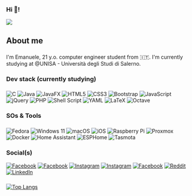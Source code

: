 <h3 align="left">Hi 👋!</h3>
<img src="https://media.giphy.com/media/v1.Y2lkPTc5MGI3NjExMXlhbzJxbGZycDd6NXB3ajMyZDZyNGM5NGUzcWgwejFtM2g1bTQ2OCZlcD12MV9pbnRlcm5hbF9naWZfYnlfaWQmY3Q9Zw/qpGEpgKoVyOtO/giphy.gif"  />


###

<h2 align="left">About me</h2>

###

<p align="left">I'm Emanuele, 21 y.o. computer engineer student from 🇮🇹. I'm currently studying at @UNISA - Università degli Studi di Salerno.</p>

###

<h3 align="left">Dev stack (currently studying)</h3>

###

  ![C](https://img.shields.io/badge/c-%2300599C.svg?style=for-the-badge&logo=c&logoColor=white)
  ![Java](https://img.shields.io/badge/java-%23ED8B00.svg?style=for-the-badge&logo=openjdk&logoColor=white)
  ![JavaFX](https://img.shields.io/badge/javafx-%23FF0000.svg?style=for-the-badge&logo=javafx&logoColor=white)
  ![HTML5](https://img.shields.io/badge/html5-%23E34F26.svg?style=for-the-badge&logo=html5&logoColor=white)
  ![CSS3](https://img.shields.io/badge/css3-%231572B6.svg?style=for-the-badge&logo=css3&logoColor=white)
  ![Bootstrap](https://img.shields.io/badge/bootstrap-%238511FA.svg?style=for-the-badge&logo=bootstrap&logoColor=white)
  ![JavaScript](https://img.shields.io/badge/javascript-%23323330.svg?style=for-the-badge&logo=javascript&logoColor=%23F7DF1E)
  ![jQuery](https://img.shields.io/badge/jquery-%230769AD.svg?style=for-the-badge&logo=jquery&logoColor=white)
  ![PHP](https://img.shields.io/badge/php-%23777BB4.svg?style=for-the-badge&logo=php&logoColor=white)
  ![Shell Script](https://img.shields.io/badge/shell_script-%23121011.svg?style=for-the-badge&logo=gnu-bash&logoColor=white)
  ![YAML](https://img.shields.io/badge/yaml-%23ffffff.svg?style=for-the-badge&logo=yaml&logoColor=151515)
  ![LaTeX](https://img.shields.io/badge/latex-%23008080.svg?style=for-the-badge&logo=latex&logoColor=white)
  ![Octave](https://img.shields.io/badge/Octave-0790C0.svg?style=for-the-badge&logo=Octave&logoColor=white)


###

<h3 align="left">SOs & Tools</h3>

###
![Fedora](https://img.shields.io/badge/Fedora-294172?style=for-the-badge&logo=fedora&logoColor=white)
![Windows 11](https://img.shields.io/badge/Windows%2011-%230079d5.svg?style=for-the-badge&logo=Windows%2011&logoColor=white)
![macOS](https://img.shields.io/badge/mac%20os-000000?style=for-the-badge&logo=macos&logoColor=F0F0F0)
![iOS](https://img.shields.io/badge/iOS-000000?style=for-the-badge&logo=ios&logoColor=white)
![Raspberry Pi](https://img.shields.io/badge/-RaspberryPi-C51A4A?style=for-the-badge&logo=Raspberry-Pi)
![Proxmox](https://img.shields.io/badge/proxmox-%23E57000.svg?&style=for-the-badge&logo=proxmox&logoColor=white)
![Docker](https://img.shields.io/badge/Docker-2496ED.svg?style=for-the-badge&logo=Docker&logoColor=white)
![Home Assistant](https://img.shields.io/badge/home%20assistant-%2341BDF5.svg?style=for-the-badge&logo=home-assistant&logoColor=white)
![ESPHome](https://a11ybadges.com/badge?logo=esphome)
![Tasmota](https://img.shields.io/badge/Tasmota-1FA3EC.svg?style=for-the-badge&logo=Tasmota&logoColor=white)

###
<h3 align="left">Social(s)</h3>

<a href="https://emanueletocci.github.io/my-links/" target="_blank"><img src="https://img.shields.io/badge/website-000000?style=for-the-badge&logo=About.me&logoColor=white" alt="Facebook"></a>
<a href="https://aboutof.netlify.app/" target="_blank"><img src="https://img.shields.io/badge/website-000000?style=for-the-badge&logo=About.me&logoColor=white" alt="Facebook"></a>
<a href="https://www.instagram.com/emanuele.tocci/" target="_blank"><img src="https://img.shields.io/badge/Instagram-E4405F?style=for-the-badge&logo=instagram&logoColor=white" alt="Instagram"></a>
<a href="https://www.instagram.com/emanuele.tocci.ph/" target="_blank"><img src="https://img.shields.io/badge/Instagram-E4405F?style=for-the-badge&logo=instagram&logoColor=white" alt="Instagram"></a>
<a href="https://www.facebook.com/emanuele.tocci.14" target="_blank"><img src="https://img.shields.io/badge/Facebook-1877F2?style=for-the-badge&logo=facebook&logoColor=white" alt="Facebook"></a>
<a href="https://www.reddit.com/user/emanuele_tocci/" target="_blank"><img src="https://img.shields.io/badge/Reddit-FF4500?style=for-the-badge&logo=reddit&logoColor=white" alt="Reddit"></a>
<a href="https://www.linkedin.com/in/emanuele-tocci-603099251/" target="_blank"><img src="https://img.shields.io/badge/LinkedIn-0077B5?style=for-the-badge&logo=linkedin&logoColor=white" alt="LinkedIn"></a>

###

[![Top Langs](https://github-readme-stats.vercel.app/api/top-langs/?username=emanueletocci&count_private=true&layout=compact)](https://github.com/anuraghazra/github-readme-stats)
